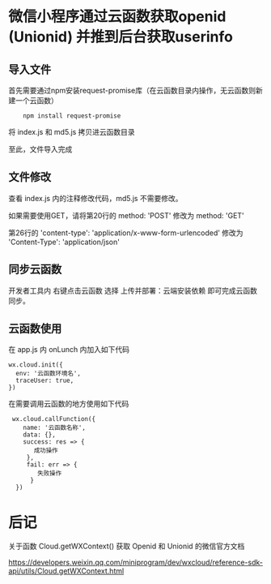 # 微信小程序通过云函数获取openid (Unionid) 并推到后台获取userinfo

## 导入文件

首先需要通过npm安装request-promise库（在云函数目录内操作，无云函数则新建一个云函数）
```
    npm install request-promise
```
将 index.js 和 md5.js 拷贝进云函数目录

至此，文件导入完成

## 文件修改

查看 index.js 内的注释修改代码，md5.js 不需要修改。

如果需要使用GET，请将第20行的 method: 'POST' 修改为 method: 'GET'

第26行的 'content-type': 'application/x-www-form-urlencoded' 修改为 'Content-Type': 'application/json'

## 同步云函数

开发者工具内 右键点击云函数 选择 上传并部署：云端安装依赖 即可完成云函数同步。

## 云函数使用
在 app.js 内 onLunch 内加入如下代码

```
wx.cloud.init({
  env: '云函数环境名',
  traceUser: true,
})
```

在需要调用云函数的地方使用如下代码

```
 wx.cloud.callFunction({
    name: '云函数名称',
    data: {},
    success: res => {
       成功操作
     },
     fail: err => {
        失败操作
      }
  })
 ```
 
# 后记

关于函数 Cloud.getWXContext() 获取 Openid 和 Unionid 的微信官方文档

<https://developers.weixin.qq.com/miniprogram/dev/wxcloud/reference-sdk-api/utils/Cloud.getWXContext.html>